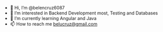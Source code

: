 - 👋 Hi, I’m @belencruz6087
- 👀 I’m interested in Backend Development most, Testing and Databases
- 🌱 I’m currently learning Angular and Java
- 📫 How to reach me belucruz@gmail.com

<!---
belencruz6087/belencruz6087 is a ✨ special ✨ repository because its `README.md` (this file) appears on your GitHub profile.
You can click the Preview link to take a look at your changes.
--->
